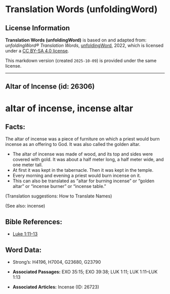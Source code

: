 # Translation Words (unfoldingWord)

## License Information

**Translation Words (unfoldingWord)** is based on and adapted from: _unfoldingWord® Translation Words_, [unfoldingWord](https://unfoldingword.org/utw), 2022, which is licensed under a [CC BY-SA 4.0 license](https://creativecommons.org/licenses/by-sa/4.0/legalcode.en).

This markdown version (created `2025-10-09`) is provided under the same license.



--------------------------------

## Altar of Incense (id: 26306)

altar of incense, incense altar
===============================

Facts:
------

The altar of incense was a piece of furniture on which a priest would burn incense as an offering to God. It was also called the golden altar.

* The altar of incense was made of wood, and its top and sides were covered with gold. It was about a half meter long, a half meter wide, and one meter tall.
* At first it was kept in the tabernacle. Then it was kept in the temple.
* Every morning and evening a priest would burn incense on it.
* This can also be translated as “altar for burning incense” or “golden altar” or “incense burner” or “incense table.”

(Translation suggestions: How to Translate Names)

(See also: incense)

Bible References:
-----------------

* [Luke 1:11–13](https://ref.ly/Luke1:11-Luke1:13)

Word Data:
----------

* Strong’s: H4196, H7004, G23680, G23790

* **Associated Passages:** EXO 35:15; EXO 39:38; LUK 1:11; LUK 1:11–LUK 1:13
* **Associated Articles:** Incense (ID: 26723)

